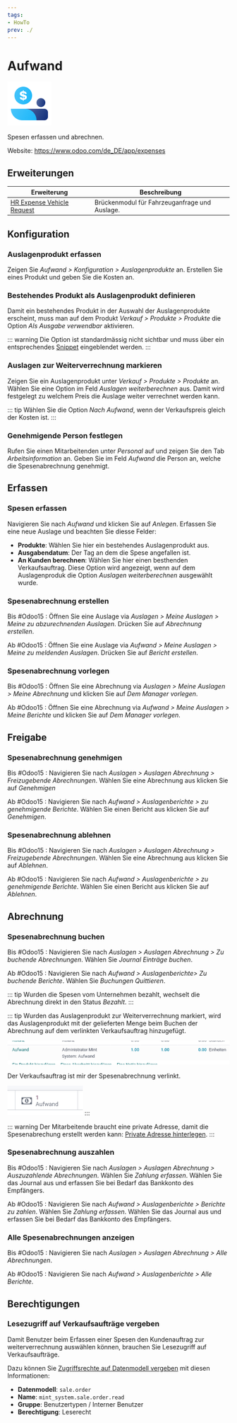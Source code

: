 ```yaml
---
tags:
- HowTo
prev: ./
---
```

# Aufwand
![icons_odoo_hr_expense](assets/icons_odoo_hr_expense.png)

Spesen erfassen und abrechnen.

Website: <https://www.odoo.com/de_DE/app/expenses>

## Erweiterungen

| Erweiterung                                                       | Beschreibung                                  |
| ----------------------------------------------------------------- | --------------------------------------------- |
| [HR Expense Vehicle Request](HR%20Expense%20Vehicle%20Request.md) | Brückenmodul für Fahrzeuganfrage und Auslage. |

## Konfiguration

### Auslagenprodukt erfassen

Zeigen Sie *Aufwand > Konfiguration > Auslagenprodukte* an. Erstellen Sie eines Produkt und geben Sie die Kosten an.

### Bestehendes Produkt als Auslagenprodukt definieren

Damit ein bestehendes Produkt in der Auswahl der Auslagenprodukte erscheint, muss man auf dem Produkt *Verkauf > Produkte > Produkte* die Option *Als Ausgabe verwendbar* aktivieren.

::: warning
Die Option ist standardmässig nicht sichtbar und muss über ein entsprechendes [Snippet](Entwicklung%20Snippets.md) eingeblendet werden.
:::

### Auslagen zur Weiterverrechnung markieren

Zeigen Sie ein Auslagenprodukt unter *Verkauf > Produkte > Produkte* an. Wählen Sie eine Option im Feld *Auslagen weiterberechnen* aus. Damit wird festgelegt zu welchem Preis die Auslage weiter verrechnet werden kann.

::: tip
Wählen Sie die Option *Nach Aufwand*, wenn der Verkaufspreis gleich der Kosten ist.
:::

### Genehmigende Person festlegen

Rufen Sie einen Mitarbeitenden unter *Personal* auf und zeigen Sie den Tab *Arbeitsinformation* an. Geben Sie im Feld *Aufwand* die Person an, welche die Spesenabrechnung genehmigt.

## Erfassen

### Spesen erfassen

Navigieren Sie nach *Aufwand* und klicken Sie auf *Anlegen*. Erfassen Sie eine neue Auslage und beachten Sie diesse Felder:

* **Produkte**: Wählen Sie hier ein bestehendes Auslagenprodukt aus.
* **Ausgabendatum**: Der Tag an dem die Spese angefallen ist.
* **An Kunden berechnen**: Wählen Sie hier einen besthenden Verkaufsauftrag. Diese Option wird angezeigt, wenn auf dem Auslagenproduk die Option *Auslagen weiterberechnen* ausgewählt wurde.

### Spesenabrechnung erstellen

Bis #Odoo15 : Öffnen Sie eine Auslage via *Auslagen > Meine Auslagen > Meine zu abzurechnenden Auslagen*. Drücken Sie auf *Abrechnung erstellen*.

Ab #Odoo15 : Öffnen Sie eine Auslage via *Aufwand > Meine Auslagen > Meine zu meldenden Auslagen*. Drücken Sie auf *Bericht erstellen*.

### Spesenabrechnung vorlegen

Bis #Odoo15 : Öffnen Sie eine Abrechnung via *Auslagen > Meine Auslagen > Meine Abrechnung* und klicken Sie auf *Dem Manager vorlegen*.

Ab #Odoo15 : Öffnen Sie eine Abrechnung via *Aufwand > Meine Auslagen > Meine Berichte* und klicken Sie auf *Dem Manager vorlegen*.

## Freigabe

### Spesenabrechnung genehmigen

Bis #Odoo15 : Navigieren Sie nach *Auslagen > Auslagen Abrechnung > Freizugebende Abrechnungen*. Wählen Sie eine Abrechnung aus klicken Sie auf *Genehmigen*

Ab #Odoo15 : Navigieren Sie nach *Aufwand > Auslagenberichte > zu genehmigende Berichte*. Wählen Sie einen Bericht aus klicken Sie auf *Genehmigen*.

### Spesenabrechnung ablehnen

Bis #Odoo15 : Navigieren Sie nach *Auslagen > Auslagen Abrechnung > Freizugebende Abrechnungen*. Wählen Sie eine Abrechnung aus klicken Sie auf *Ablehnen*.

Ab #Odoo15 : Navigieren Sie nach *Aufwand > Auslagenberichte > zu genehmigende Berichte*. Wählen Sie einen Bericht aus klicken Sie auf *Ablehnen*.

## Abrechnung

### Spesenabrechnung buchen

Bis #Odoo15 : Navigieren Sie nach *Auslagen > Auslagen Abrechnung > Zu buchende Abrechnungen*. Wählen Sie *Journal Einträge buchen*.

Ab #Odoo15 : Navigieren Sie nach *Aufwand > Auslagenberichte> Zu buchende Berichte*. Wählen Sie *Buchungen Quittieren*.

::: tip
Wurden die Spesen vom Unternehmen bezahlt, wechselt die Abrechnung direkt in den Status *Bezahlt*.
:::

::: tip
Wurden das Auslagenprodukt zur Weiterverrechnung markiert, wird das Auslagenprodukt mit der gelieferten Menge beim Buchen der Abrechnung auf dem verlinkten Verkaufsauftrag hinzugefügt.

![](assets/Aufwand%20Verkaufsauftrags.png)

Der Verkaufsauftrag ist mir der Spesenabrechnung verlinkt.

![](assets/Aufwand%20Smart-Link.png)
:::

::: warning
Der Mitarbeitende braucht eine private Adresse, damit die Spesenabrechung erstellt werden kann: [Private Adresse hinterlegen](Personal.md#Private%20Adresse%20hinterlegen).
:::

### Spesenabrechnung auszahlen

Bis #Odoo15 : Navigieren Sie nach *Auslagen > Auslagen Abrechnung > Auszuzahlende Abrechnungen*. Wählen Sie *Zahlung erfassen*. Wählen Sie das Journal aus und erfassen Sie bei Bedarf das Bankkonto des Empfängers.

Ab #Odoo15 : Navigieren Sie nach *Aufwand > Auslagenberichte > Berichte zu zahlen*. Wählen Sie *Zahlung erfassen*. Wählen Sie das Journal aus und erfassen Sie bei Bedarf das Bankkonto des Empfängers.

### Alle Spesenabrechnungen anzeigen

Bis #Odoo15 : Navigieren Sie nach *Auslagen > Auslagen Abrechnung > Alle Abrechnungen*.

Ab #Odoo15 : Navigieren Sie nach *Aufwand > Auslagenberichte > Alle Berichte*.

## Berechtigungen

### Lesezugriff auf Verkaufsaufträge vergeben

Damit Benutzer beim Erfassen einer Spesen den Kundenauftrag zur weiterverrechnung auswählen können, brauchen Sie Lesezugriff auf Verkaufsaufträge.

Dazu können Sie [Zugriffsrechte auf Datenmodell vergeben](Einstellungen%20Berechtigungen.md#Zugriffsrechte%20auf%20Datenmodell%20vergeben) mit diesen Informationen:

* **Datenmodell**: `sale.order`
* **Name**: `mint_system.sale.order.read`
* **Gruppe**: Benutzertypen / Interner Benutzer
* **Berechtigung**: Leserecht